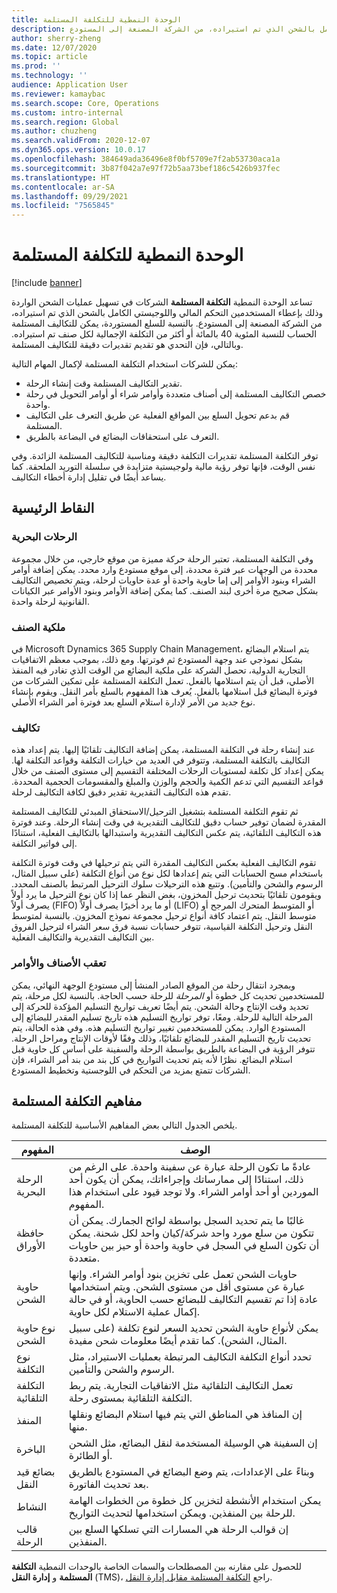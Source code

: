 ```yaml
---
title: الوحدة النمطية للتكلفة المستلمة
description: تساعد الوحدة النمطية التكلفة المستلمة الشركات في تسهيل عمليات الشحن الواردة وذلك بإعطاء المستخدمين التحكم المالي واللوجيستي الكامل بالشحن الذي تم استيراده، من الشركة المصنعة إلى المستودع.
author: sherry-zheng
ms.date: 12/07/2020
ms.topic: article
ms.prod: ''
ms.technology: ''
audience: Application User
ms.reviewer: kamaybac
ms.search.scope: Core, Operations
ms.custom: intro-internal
ms.search.region: Global
ms.author: chuzheng
ms.search.validFrom: 2020-12-07
ms.dyn365.ops.version: 10.0.17
ms.openlocfilehash: 384649ada36496e8f0bf5709e7f2ab53730aca1a
ms.sourcegitcommit: 3b87f042a7e97f72b5aa73bef186c5426b937fec
ms.translationtype: HT
ms.contentlocale: ar-SA
ms.lasthandoff: 09/29/2021
ms.locfileid: "7565845"
---
```

# <a name="landed-cost-module"></a>الوحدة النمطية للتكلفة المستلمة

[!include [banner](../../includes/banner.md)]

تساعد الوحدة النمطية **التكلفة المستلمة** الشركات في تسهيل عمليات الشحن الواردة وذلك بإعطاء المستخدمين التحكم المالي واللوجيستي الكامل بالشحن الذي تم استيراده، من الشركة المصنعة إلى المستودع. بالنسبة للسلع المستوردة، يمكن للتكاليف المستلمة الحساب للنسبة المئوية 40 بالمائة أو أكثر من التكلفة الإجمالية لكل صنف تم استيراده. وبالتالي، فإن التحدي هو تقديم تقديرات دقيقة للتكاليف المستلمة.

يمكن للشركات استخدام التكلفة المستلمة لإكمال المهام التالية:

- تقدير التكاليف المستلمة وقت إنشاء الرحلة.
- خصص التكاليف المستلمة إلى أصناف متعددة وأوامر شراء أو أوامر التحويل في رحلة واحدة.
- قم بدعم تحويل السلع بين المواقع الفعلية عن طريق التعرف على التكاليف المستلمة.
- التعرف على استحقاقات البضائع في البضاعة بالطريق.

توفر التكلفة المستلمة تقديرات التكلفة دقيقة ومناسبة للتكاليف المستلمة الزائدة. وفي نفس الوقت، فإنها توفر رؤية مالية ولوجيستية متزايدة في سلسلة التوريد الملحقة. كما يساعد أيضًا في تقليل إدارة أخطاء التكاليف.

## <a name="highlights"></a>النقاط الرئيسية

### <a name="voyages"></a>الرحلات البحرية

وفي التكلفة المستلمة، تعتبر الرحلة حركة مميزة من موقع خارجي، من خلال مجموعة محددة من الوجهات عبر فترة محددة، إلى موقع مستودع وارد محدد. يمكن إضافة أوامر الشراء وبنود الأوامر إلى إما حاوية واحدة أو عدة حاويات لرحلة، ويتم تخصيص التكاليف بشكل صحيح مرة أخرى لبند الصنف. كما يمكن إضافة الأوامر وبنود الأوامر عبر الكيانات القانونية لرحلة واحدة.

### <a name="item-ownership"></a>ملكية الصنف

في Microsoft Dynamics 365 Supply Chain Management، يتم استلام البضائع بشكل نموذجي عند وجهة المستودع ثم فوترتها. ومع ذلك، بموجب معظم الاتفاقيات التجارية الدولية، تحصل الشركة على ملكية البضائع من الوقت الذي تغادر فيه المنفذ الأصلي، قبل أن يتم استلامها بالفعل. تعمل التكلفة المستلمة على تمكين الشركات من فوترة البضائع قبل استلامها بالفعل. يُعرف هذا المفهوم بالسلع بأمر النقل. ويقوم بإنشاء نوع جديد من الأمر لإدارة استلام السلع بعد فوترة أمر الشراء الأصلي.

### <a name="costs"></a>تكاليف

عند إنشاء رحلة في التكلفة المستلمة، يمكن إضافة التكاليف تلقائيًا إليها. يتم إعداد هذه التكاليف بالتكلفة المستلمة، وتتوفر في العديد من خيارات التكلفة وقواعد التكلفة لها. يمكن إعداد كل تكلفة لمستويات الرحلات المختلفة التقسيم إلى مستوى الصنف من خلال قواعد التقسيم التي تدعم الكمية والحجم والوزن والمبلغ والمقسومات الحجمية المحددة. تقدم هذه التكاليف التقديرية تقدير دقيق لكافة التكاليف لرحلة.

ثم تقوم التكلفة المستلمة بتشغيل الترحيل/الاستحقاق المبدئي للتكاليف المستلمة المقدرة لضمان توفير حساب دقيق للتكاليف التقديرية في وقت إنشاء الرحلة. وعند فوترة هذه التكاليف التلقائية، يتم عكس التكاليف التقديرية واستبدالها بالتكاليف الفعلية، استنادًا إلى فواتير التكلفة.

تقوم التكاليف الفعلية بعكس التكاليف المقدرة التي يتم ترحيلها في وقت فوترة التكلفة باستخدام مسح الحسابات التي يتم إعدادها لكل نوع من أنواع التكلفة (على سبيل المثال، الرسوم والشحن والتأمين). وتتبع هذه الترحيلات سلوك الترحيل المرتبط بالصنف المحدد. ويقومون تلقائيًا بتحديث ترحيل المخزون، بغض النظر عما إذا كان نوع الترحيل ما يرد أولاً يصرف أولاً (FIFO) أو ما يرد أخيرًا يصرف أولاً (LIFO) أو المتوسط المتحرك المرجح أو متوسط النقل. يتم اعتماد كافة أنواع ترحيل مجموعة نموذج المخزون. بالنسبة لمتوسط النقل وترحيل التكلفة القياسية، تتوفر حسابات نسبة فرق سعر الشراء لترحيل الفروق بين التكاليف التقديرية والتكاليف الفعلية.

### <a name="item-and-order-tracking"></a>تعقب الأصناف والأوامر

وبمجرد انتقال رحلة من الموقع الصادر المنشأ إلى مستودع الوجهة النهائي، يمكن للمستخدمين تحديث كل خطوة أو *المرحلة* للرحلة حسب الحاجة. بالنسبة لكل مرحلة، يتم تحديد وقت الإنتاج وحالة الشحن. يتم أيضًا تعريف تواريخ التسليم المؤكدة للحركة إلى المرحلة التالية للرحلة. ومعًا، توفر تواريخ التسليم هذه تاريخ تسليم المقدر للبضائع إلى المستودع الوارد. يمكن للمستخدمين تغيير تواريخ التسليم هذه. وفي هذه الحالة، يتم تحديث تاريخ التسليم المقدر للبضائع تلقائيًا، وذلك وفقًا لأوقات الإنتاج ومراحل الرحلة. تتوفر الرؤية في البضاعة بالطريق بواسطة الرحلة والسفينة على أساس كل حاوية قبل استلام البضائع. نظرًا لأنه يتم تحديث التواريخ في كل بند من بند أمر الشراء، فإن الشركات تتمتع بمزيد من التحكم في اللوجستية وتخطيط المستودع.

## <a name="landed-cost-concepts"></a>مفاهيم التكلفة المستلمة

يلخص الجدول التالي بعض المفاهيم الأساسية للتكلفة المستلمة.

| المفهوم | الوصف |
|---|---|
| الرحلة البحرية | عادةً ما تكون الرحلة عبارة عن سفينة واحدة. على الرغم من ذلك، استنادًا إلى ممارساتك وإجراءاتك، يمكن أن يكون أحد الموردين أو أحد أوامر الشراء. ولا توجد قيود على استخدام هذا المفهوم. |
| حافظة الأوراق | غالبًا ما يتم تحديد السجل بواسطة لوائح الجمارك. يمكن أن تتكون من سلع مورد واحد شركة/كيان واحد لكل شحنة. يمكن أن تكون السلع في السجل في حاوية واحدة أو حيز بين حاويات متعددة. |
| حاوية الشحن | حاويات الشحن تعمل على تخزين بنود أوامر الشراء. وإنها عبارة عن مستوى أقل من مستوى الشحن. ويتم استخدامها عادة إذا تم تقسيم التكاليف للبضائع حسب الحاوية، أو في حالة إكمال عملية الاستلام لكل حاوية. |
| نوع حاوية الشحن | يمكن لأنواع حاوية الشحن تحديد السعر لنوع تكلفة (على سبيل المثال، الشحن). كما تقدم أيضًا معلومات شحن مفيدة. |
| نوع التكلفة | تحدد أنواع التكلفة التكاليف المرتبطة بعمليات الاستيراد، مثل الرسوم والشحن والتأمين. |
| التكلفة التلقائية | تعمل التكاليف التلقائية مثل الاتفاقيات التجارية. يتم ربط التكلفة التلقائية بمستوى رحلة. |
| المنفذ | إن المنافذ هي المناطق التي يتم فيها استلام البضائع ونقلها منها. |
| الباخرة | إن السفينة هي الوسيلة المستخدمة لنقل البضائع، مثل الشحن أو الطائرة. |
| بضائع قيد النقل | وبناءً على الإعدادات، يتم وضع البضائع في المستودع بالطريق بعد تحديث الفاتورة. |
| النشاط | يمكن استخدام الأنشطة لتخزين كل خطوة من الخطوات الهامة للرحلة بين المنفذين. ويمكن استخدامها لتحديث التواريخ. |
| قالب الرحلة | إن قوالب الرحلة هي المسارات التي تسلكها السلع بين المنفذين. |

للحصول على مقارنه بين المصطلحات والسمات الخاصة بالوحدات النمطية **التكلفة المستلمة** و **إدارة النقل** (TMS)، راجع [التكلفة المستلمة مقابل إدارة النقل](landed-cost-vs-tms.md).
